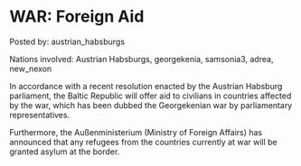 # WAR: Foreign Aid 

Posted by: austrian_habsburgs

Nations involved: Austrian Habsburgs, georgekenia, samsonia3, adrea, new_nexon

In accordance with a recent resolution enacted by the Austrian Habsburg parliament, the Baltic Republic will offer aid to civilians in countries affected by the war, which has been dubbed the Georgekenian war by parliamentary representatives. 

Furthermore, the Außenministerium (Ministry of Foreign Affairs) has announced that any refugees from the countries currently at war will be granted asylum at the border.  